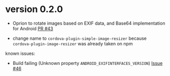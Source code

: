 # version 0.2.0

- Oprion to rotate images based on EXIF data, and Base64 implementation for Android [PR #43](https://github.com/JoschkaSchulz/cordova-plugin-image-resizer/pull/43)

- change name to `cordova-plugin-simple-image-resizer` because `cordova-plugin-image-resizer` was already taken on npm

known issues:

- Build failing (Unknown property `ANDROID_EXIFINTERFACES_VERSION`) [Issue #46](https://github.com/JoschkaSchulz/cordova-plugin-image-resizer/issues/46)
